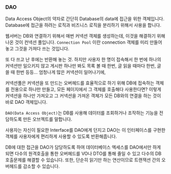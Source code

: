 ### DAO

Data Access Object의 약자로 간단히 Database의 data에 접근을 위한 객체입니다. Database에 접근을 하려는 로직과 비즈니스 로직을 분리하기 위해서 사용을 합니다.

웹서버는 DB와 연결하기 위해서 매번 커넥션 객체를 생성하는데, 이것을 해결하기 위해 나온 것이 컨넥션 풀입니다. `Connection Pool` 이란 connection 객체를 미리 만들어 놓고 그것을 가져다 쓰는 것입니다. 

또 다 쓰고 난 후에는 반환해 놓는 것. 하지만 사용자 한 명이 접속해서 한 번에 하나의 커넥션만 일으키지 않고 게시판 하나만 봐도 목록 볼 때 한번, 글 읽을 때마다 한번, 글 쓸 때 한번 등등… 엄청나게 많은 커넥션이 일어나기에, 

커넥션풀은 커넥션을 또 만드는 오버헤드를 효율적으로 하기 위해 DB에 접속하는 객체를 전용으로 하나만 만들고, 모든 페이지에서 그 객체를 호출해다 사용한다면? 이렇게 커넥션을 하나만 가져오고 그 커넥션을 가져온 객체가 모든 DB와의 연결을 하는 것이 바로 DAO 객체입니다.

`DAO(Data Access Object)`는 DB를 사용해 데이터를 조회하거나 조작하는 기능을 전담하도록 만든 오브젝트를 말합니다.

사용자는 자신이 필요한 Interface를 DAO에게 던지고 DAO는 이 인터페이스를 구현한 객체를 사용자에게 편리하게 사용할 수 있도록 반환해줍니다.

DB에 대한 접근을 DAO가 담당하도록 하여 데이터베이스 엑세스를 DAO에서만 하게 되면 다수의 원격호출을 통한 오버헤드를 VO나 DTO를 통해 줄일 수 있고 다수의 DB 호출문제를 해결할 수 있습니다. 또한, 단순히 읽기만 하는 연산이므로 트랜잭션 간의 오버헤드를 감소할 수 있습니다.